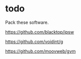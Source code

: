 # todo

Pack these software.

https://github.com/blacktop/ipsw

https://github.com/voidint/g

https://github.com/moovweb/gvm
